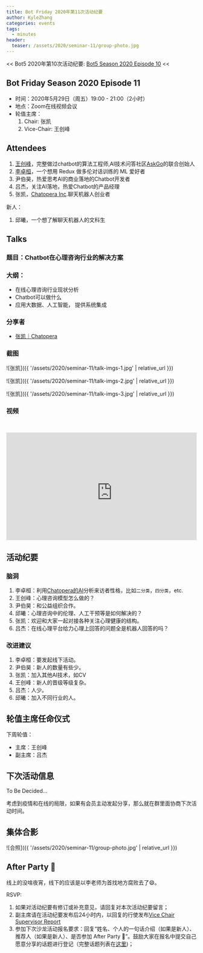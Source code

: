 ```yaml
---
title: Bot Friday 2020年第11次活动纪要
author: KyleZhang
categories: events
tags:
  - minutes
header:
  teaser: /assets/2020/seminar-11/group-photo.jpg
---
```


<< Bot5 2020年第10次活动纪要: [Bot5 Season 2020 Episode 10](https://bot5.club/events/seminar-minutes-2020-10) <<

## Bot Friday Season 2020 Episode 11

- 时间：2020年5月29日（周五）19:00 - 21:00（2小时）
- 地点：Zoom在线视频会议
- 轮值主席：
    1. Chair: 张凯
    2. Vice-Chair: 王创峰

## Attendees

1. [王创峰](https://www.askgo.cn/)，完整做过chatbot的算法工程师,AI技术问答社区[AskGo](https://www.askgo.cn/)的联合创始人
1. [李卓桓](/people/huan/)，一个想用 Redux 做多伦对话训练的 ML 爱好者
1. 尹伯昊，热爱思考AI的商业落地的Chatbot开发者
1. 吕杰，关注AI落地，热爱Chatbot的产品经理
1. 张凯，[Chatopera Inc](https://www.chatopera.com/).聊天机器人创业者

新人：

1. 邱曦，一个想了解聊天机器人的文科生

## Talks

### 题目：Chatbot在心理咨询行业的解决方案

### 大纲：

- 在线心理咨询行业现状分析
- Chatbot可以做什么
- 应用大数据、人工智能， 提供系统集成

### 分享者

- [张凯｜Chatopera](https://www.chatopera.com/)

### 截图

![张凯]({{ '/assets/2020/seminar-11/talk-imgs-1.jpg' | relative_url }})

![张凯]({{ '/assets/2020/seminar-11/talk-imgs-2.jpg' | relative_url }})

![张凯]({{ '/assets/2020/seminar-11/talk-imgs-3.jpg' | relative_url }})

### 视频

<div class="video-container" style="
    position: relative;
    padding-bottom:56.25%;
    padding-top:30px;
    height:0;
    overflow:hidden;
">
  <iframe width="560" height="315"
    src="https://www.youtube.com/embed/GBGArhuZK7Q"
    frameborder="0"
    allow="accelerometer; autoplay; encrypted-media; gyroscope; picture-in-picture"
    allowfullscreen
  ></iframe>
</div>

## 活动纪要

### 脑洞

1. 李卓桓：利用[Chatopera的AI](https://docs.chatopera.com/products/psych-assistant/index.html)分析来访者性格，比如`二分类`，`四分类`，etc.
1. 王创峰：心理咨询模型怎么做的？
1. 尹伯昊：和公益组织合作。
1. 邱曦：心理咨询中的伦理、人工干预等是如何解决的？
1. 张凯：欢迎和大家一起对接各种关注心理健康的结构。
1. 吕杰：在线心理平台给力心理上回答的问题全是机器人回答的吗？

### 改进建议

1. 李卓桓：要发起线下活动。
1. 尹伯昊：新人的数量有些少。
1. 张凯：加入其他AI技术，如CV
1. 王创峰：新人的晋级等级复杂。
1. 吕杰：人少。
1. 邱曦：加入不同行业的人。

## 轮值主席任命仪式

下周轮值：

- 主席：王创峰
- 副主席：吕杰

## 下次活动信息

To Be Decided...

考虑到疫情和在线的局限，如果有会员主动发起分享，那么就在群里面协商下次活动时间。

## 集体合影

![合照]({{ '/assets/2020/seminar-11/group-photo.jpg' | relative_url }})

## After Party 🍻

线上的没啥夜宵，线下的应该是以李老师为首找地方腐败去了😄。

RSVP:

1. 如果对活动纪要有修订或补充意见，请回复对本次活动纪要留言；
2. 副主席请在活动纪要发布后24小时内，以回复的行使发布[Vice Chair Supervisor Report](/manuals/chair/#vice-chair-supervisor-report)
3. 参加下次沙龙活动报名要求：回复“姓名、个人的一句话介绍（如果是新人）、推荐人（如果是新人）、是否参加 After Party 🍻”。鼓励大家在报名中提交自己愿意分享的话题进行登记（完整话题列表在[这里](https://www.bot5.club/talks/))；
